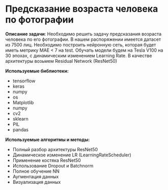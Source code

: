 # Предсказание возраста человека по фотографии

**Описание задачи**: Необходимо решить задачу предсказания возраста человека по его фотографии. В нашем распоряжении имеется датасет из 7500 лиц.
Необходимо построить нейронную сеть, которая будет иметь метрику MAE < 7 на test. Обучать модели будем на Tesla V100 на 30 эпохах, с динамическим изменением Learning Rate.
В качестве архитектуры возьмем Residual Network (ResNet50)


**Используемые библиотеки:**

* tensorflow
* keras
* numpy
* os
* Matplotlib
* numpy
* cv2
* sklearn
* PIL
* pandas

**Используемые алгоритмы и методы:**

* Полный разбор архитектуры ResNet50
* Динамическое изменение LR (LearningRateScheduler)
* Применение костяка ResNet50
* Использование Dropout и Batchnorm
* Полное обучение NN
* Аугментация данных
* Визуализация данных



